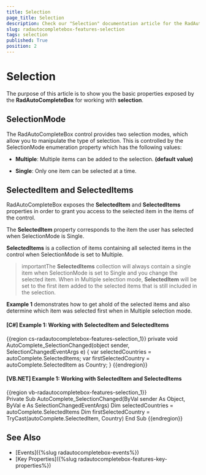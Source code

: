 ```yaml
---
title: Selection
page_title: Selection
description: Check our "Selection" documentation article for the RadAutoCompleteBox WPF control.
slug: radautocompletebox-features-selection
tags: selection
published: True
position: 2
---
```


# Selection

The purpose of this article is to show you the basic properties exposed by the __RadAutoCompleteBox__ for working with __selection__.

## SelectionMode

The RadAutoCompleteBox control provides two selection modes, which allow you to manipulate the type of selection. This is controlled by the SelectionMode enumeration property which has the following values:

* __Multiple__: Multiple items can be added to the selection. __(default value)__

* __Single__: Only one item can be selected at a time.

## SelectedItem and SelectedItems

RadAutoCompleteBox exposes the __SelectedItem__ and __SelectedItems__ properties in order to grant you access to the selected item in the items of the control.

The __SelectedItem__ property corresponds to the item the user has selected when SelectionMode is Single.

__SelectedItems__ is a collection of items containing all selected items in the control when SelectionMode is set to Multiple.

>importantThe __SelectedItems__ collection will always contain a single item when SelectionMode is set to Single and you change the selected item. When in Multiple selection mode, __SelectedItem__ will be set to the first item added to the selected items that is still included in the selection.

**Example 1** demonstrates how to get ahold of the selected items and also determine which item was selected first when in Multiple selection mode.

#### __[C#] Example 1: Working with SelectedItem and SelectedItems__

{{region cs-radautocompletebox-features-selection_1}}
	private void AutoComplete_SelectionChanged(object sender, SelectionChangedEventArgs e)
	{
		var selectedCountries = autoComplete.SelectedItems;
		var firstSelectedCountry = autoComplete.SelectedItem as Country;
	}
{{endregion}}

#### __[VB.NET] Example 1: Working with SelectedItem and SelectedItems__

{{region vb-radautocompletebox-features-selection_1}}	
	Private Sub AutoComplete_SelectionChanged(ByVal sender As Object, ByVal e As SelectionChangedEventArgs)
		Dim selectedCountries = autoComplete.SelectedItems
		Dim firstSelectedCountry = TryCast(autoComplete.SelectedItem, Country)
	End Sub
{{endregion}}

## See Also

 * [Events]({%slug radautocompletebox-events%})
 * [Key Properties]({%slug radautocompletebox-features-key-properties%})